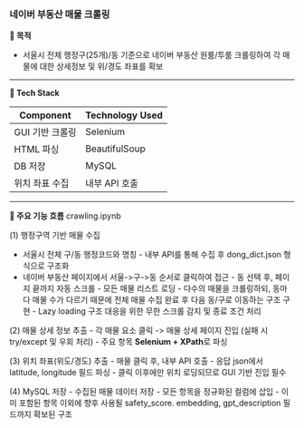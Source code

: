 ### 네이버 부동산 매물 크롤링

**🔎 목적**

- 서울시 전체 행정구(25개)/동 기준으로 네이버 부동산 원룸/투룸 크롤링하여 각 매물에 대한 상세정보 및 위/경도 좌표를 확보

---

**📍 Tech Stack**

| Component | Technology Used |
| ---- | ---- |
| GUI 기반 크롤링 | Selenium |
| HTML 파싱 | BeautifulSoup |
| DB 저장 | MySQL |
| 위치 좌표 수집 | 내부 API 호출 |

---

**🔁 주요 기능 흐름**
crawling.ipynb

(1) 행정구역 기반 매물 수집
- 서울시 전체 구/동 행정코드와 명칭
            - 내부 API를 통해 수집 후 dong_dict.json 형식으로 구조화
- 네이버 부동산 페이지에서 서울->구->동 순서로 클릭하여 접근
            - 동 선택 후, 페이지 끝까지 자동 스크롤 - 모든 매물 리스트 로딩
            - 다수의 매물을 크롤링하되, 동마다 매물 수가 다르기 때문에 전체 매물 수집 완료 후 다음 동/구로 이동하는 구조 구현
            - Lazy loading 구조 대응을 위한 무한 스크롤 감지 및 종료 조건 처리

(2) 매물 상세 정보 추출
      - 각 매물 요소 클릭 -> 매물 상세 페이지 진입 (실패 시 try/except 및 우회 처리)
      - 주요 항목 **Selenium + XPath**로 파싱

(3) 위치 좌표(위도/경도) 추출
      - 매물 클릭 후, 내부 API 호출
      - 응답 json에서 latitude, longitude 필드 파싱
      - 클릭 이후에만 위치 로딩되므로 GUI 기반 진입 필수

(4) MySQL 저장
      - 수집된 매물 데이터 저장
      - 모든 항목을 정규화된 컬럼에 삽입
      - 이미 포함된 항목 이외에 향후 사용될 safety_score. embedding, gpt_description 필드까지 확보된 구조
